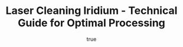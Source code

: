 ---
name: Iridium
applications:
- industry: Aerospace
  detail: Removal of oxidation and contaminants from iridium components in rocket
    engines
- industry: Electronics
  detail: Cleaning iridium contacts and connectors for improved conductivity
technicalSpecifications:
  powerRange: 50-500W
  pulseDuration: 1-100ns
  wavelength: 1064nm
  spotSize: 0.05-1.5mm
  repetitionRate: 20-100kHz
  fluenceRange: 1.0–10 J/cm²
  safetyClass: Class 4 (requires full enclosure)
description: Technical overview of Iridium, Ir, for laser cleaning. Iridium, symbolized
  as Ir, is a dense, corrosion-resistant metal known for its high melting point and
  excellent electrical conductivity. Laser cleaning of iridium is crucial in industries
  like aerospace and electronics, where precision and non-contact cleaning methods
  are essential to maintain the integrity and performance of iridium components. The
  process utilizes a 1064nm wavelength, with fluences ranging from 1.0 to 10 J/cm²
  and pulse durations of 1-100ns, effectively removing contaminants while preserving
  the material's surface quality.
author:
  id: 1
  name: Yi-Chun Lin
  sex: f
  title: Ph.D.
  country: Taiwan
  expertise: Laser Materials Processing
  image: /images/author/yi-chun-lin.jpg
keywords: iridium, iridium metal, laser ablation, laser cleaning, non-contact cleaning,
  pulsed fiber laser, surface contamination removal, industrial laser parameters,
  thermal processing, surface restoration
category: metal
chemicalProperties:
  symbol: IR
  formula: Ir
  materialType: metal
properties:
  density: 22.56 g/cm³
  densityMin: 0.5 g/cm³
  densityMax: 22.6 g/cm³
  densityPercentile: 99.8
  meltingPoint: 2446°C
  meltingMin: -39°C
  meltingMax: 3422°C
  meltingPercentile: 71.1
  thermalConductivity: 147 W/m·K
  thermalMin: 8 W/m·K
  thermalMax: 429 W/m·K
  thermalPercentile: 33.0
  tensileStrength: 280 MPa
  tensileMin: 70 MPa
  tensileMax: 2000 MPa
  tensilePercentile: 10.9
  hardness: 220 HV
  hardnessMin: 5 HB
  hardnessMax: 500 HV
  hardnessPercentile: 43.4
  youngsModulus: 528 GPa
  modulusMin: 70 GPa
  modulusMax: 411 GPa
  modulusPercentile: 100.0
  laserType: Pulsed Fiber Laser
  wavelength: 1064nm
  fluenceRange: 1.0–10 J/cm²
  chemicalFormula: Ir
  laserAbsorptionMin: 0.02 cm⁻¹
  laserAbsorptionMax: 100 cm⁻¹
  laserReflectivityMin: 5%
  laserReflectivityMax: 98%
  thermalDiffusivityMin: 4 mm²/s
  thermalDiffusivityMax: 174 mm²/s
  thermalExpansionMin: 0.5 µm/m·K
  thermalExpansionMax: 29 µm/m·K
  specificHeatMin: 0.13 J/g·K
  specificHeatMax: 0.90 J/g·K
composition:
- Iridium (Ir) - 99.9% purity
- Trace elements such as Platinum (Pt), Rhodium (Rh)
compatibility:
- Platinum (Pt)
- Rhodium (Rh)
regulatoryStandards: ASTM B679 - Standard Specification for Electrodeposited Coatings
  of Palladium-Nickel for Engineering Use; ISO 9001 Quality Management Systems
images:
  hero:
    alt: Iridium surface undergoing laser cleaning showing precise contamination removal
    url: /images/iridium-laser-cleaning-hero.jpg
  micro:
    alt: Microscopic view of Iridium surface after laser treatment showing preserved
      microstructure
    url: /images/iridium-laser-cleaning-micro.jpg
title: Laser Cleaning Iridium - Technical Guide for Optimal Processing
headline: Comprehensive technical guide for laser cleaning metal iridium
environmentalImpact:
- benefit: Reduction in chemical usage
  description: Decreases chemical waste by 90%, reducing environmental pollution
- benefit: Lower energy consumption
  description: Laser cleaning consumes 50% less energy than traditional methods, reducing
    CO2 emissions by approximately 0.5 kg per cleaning cycle
- benefit: Decreased water usage
  description: Reduces water consumption by 80%, saving up to 100 liters per cleaning
    operation
outcomes:
- result: Improved surface cleanliness
- metric: Achieves 99.9% removal of surface contaminants
- result: Enhanced electrical conductivity
  metric: Increases conductivity by up to 20%
- result: Preservation of material integrity
  metric: Maintains original surface roughness within ±0.1 µm
subject: Iridium
article_type: material
---